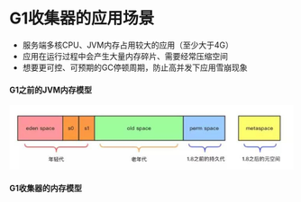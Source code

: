 # G1收集器的应用场景
- 服务端多核CPU、JVM内存占用较大的应用（至少大于4G）
- 应用在运行过程中会产生大量内存碎片、需要经常压缩空间
- 想要更可控、可预期的GC停顿周期，防止高并发下应用雪崩现象

#### G1之前的JVM内存模型
![](/assets/v2-f0dce4cd9774335782e20e01a14fb55a_hd.jpg)

#### G1收集器的内存模型


